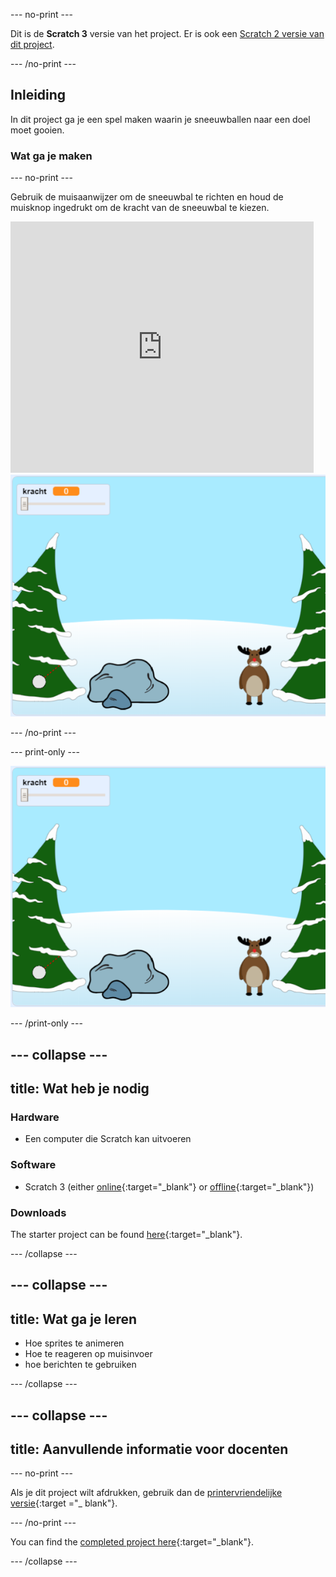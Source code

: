 --- no-print ---

Dit is de **Scratch 3** versie van het project. Er is ook een [Scratch 2 versie van dit project](https://projects.raspberrypi.org/en/projects/snowball-fight-scratch2).

--- /no-print ---

## Inleiding

In dit project ga je een spel maken waarin je sneeuwballen naar een doel moet gooien.

### Wat ga je maken

--- no-print ---

Gebruik de muisaanwijzer om de sneeuwbal te richten en houd de muisknop ingedrukt om de kracht van de sneeuwbal te kiezen.

<div class="scratch-preview">
  <iframe allowtransparency="true" width="485" height="402" src="https://scratch.mit.edu/projects/embed/302159331/?autostart=true" frameborder="0" scrolling="no"></iframe>
  <img src="images/snow-final.png">
</div>

--- /no-print ---

--- print-only ---

![voltooid project](images/snow-final.png)

--- /print-only ---

--- collapse ---
---
title: Wat heb je nodig
---

### Hardware

+ Een computer die Scratch kan uitvoeren

### Software

+ Scratch 3 (either [online](https://rpf.io/scratchon){:target="_blank"} or [offline](https://rpf.io/scratchoff){:target="_blank"})

### Downloads

The starter project can be found [here](https://rpf.io/p/en/snowball-fight-go){:target="_blank"}.

--- /collapse ---

--- collapse ---
---
title: Wat ga je leren
---

- Hoe sprites te animeren
- Hoe te reageren op muisinvoer
- hoe berichten te gebruiken

--- /collapse ---

--- collapse ---
---
title: Aanvullende informatie voor docenten
---

--- no-print ---

Als je dit project wilt afdrukken, gebruik dan de [printervriendelijke versie](https://projects.raspberrypi.org/en/projects/snowball-fight/print){:target ="_ blank"}.

--- /no-print ---

You can find the [completed project here](https://rpf.io/p/en/snowball-fight-get){:target="_blank"}.

--- /collapse ---
